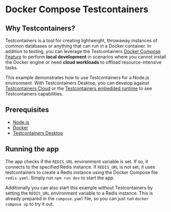 # Docker Compose Testcontainers

## Why Testcontainers?

Testcontainers is a tool for creating lightweight, throwaway instances of common databases or anything that can run in a Docker container. In addition to testing, you can leverage the Testcontainers [Docker Compose Feature](https://node.testcontainers.org/features/compose/) to perform **local development** in scenarios where you cannot install the Docker engine or need **cloud workloads** to offload resource-intensive tasks.

This example demonstrates how to use Testcontainers for a Node.js environment. With Testcontainers Desktop, you can develop against [Testcontainers Cloud](https://testcontainers.com/cloud/) or the [Testcontainers embedded runtime](https://newsletter.testcontainers.com/announcements/adopt-testcontainers-desktop-as-your-container-runtime-early-access) to see Testcontainers capabilities.

## Prerequisites

- [Node.js](https://nodejs.org/en/download/)
- [Docker](https://docs.docker.com/get-docker/)
- [Testcontainers Desktop](https://testcontainers.com/desktop/)

## Running the app

The app checks if the `REDIS_URL` environment variable is set. If so, it connects to the specified Redis instance. If `REDIS_URL` is not set, it uses testcontainers to create a Redis instance using the Docker Compose file `redis.yaml`. Simply run `npm run dev` to start the app.

Additionally you can also start this example without Testcontainers by setting the `REDIS_URL` environment variable to a Redis instance. This is already prepared in the `compose.yaml` file, so you can just run `docker compose up` to try it out.
